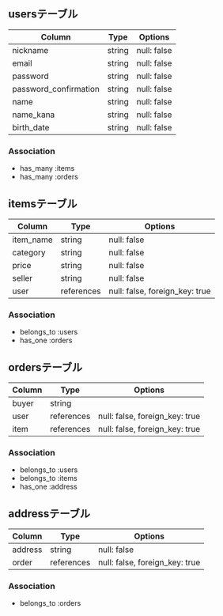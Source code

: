 ## usersテーブル

| Column               | Type       | Options     |
| -------------------- | ---------- | ----------- |
| nickname             | string     | null: false |
| email                | string     | null: false |
| password             | string     | null: false |
| password_confirmation| string     | null: false |
| name                 | string     | null: false |
| name_kana            | string     | null: false |
| birth_date           | string     | null: false |

### Association
- has_many :items
- has_many :orders

## itemsテーブル
| Column               | Type       | Options                        |
| -------------------- | ---------- | ------------------------------ |
| item_name            | string     | null: false                    |
| category             | string     | null: false                    |
| price                | string     | null: false                    |
| seller               | string     | null: false                    |
| user                 | references | null: false, foreign_key: true |

### Association
- belongs_to :users
- has_one :orders

## ordersテーブル
| Column | Type       | Options                        |
| ------ | ---------- | ------------------------------ |
| buyer  | string     |                                |
| user   | references | null: false, foreign_key: true |
| item   | references | null: false, foreign_key: true |

### Association
- belongs_to :users
- belongs_to :items
- has_one :address

## addressテーブル
| Column   | Type       | Options                        |
| -------- | ---------- | ------------------------------ |
| address  | string     | null: false                    |
| order    | references | null: false, foreign_key: true |

### Association
- belongs_to :orders